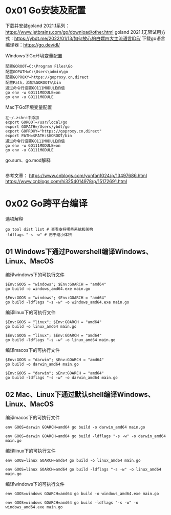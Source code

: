 # 0x01 Go安装及配置

下载并安装goland 2021.1系列：https://www.jetbrains.com/go/download/other.html
goland 2021.1无限试用方式：https://ybdt.me/2022/01/13/如何放心的白嫖四大主流语言IDE/
下载go语言编译器：https://go.dev/dl/



Windows下Go环境变量配置

```
配置GOROOT=C:\Program Files\Go
配置GOPATH=C:\Users\admin\go
配置GOPROXY=https://goproxy.cn,direct
配置Path，添加%GOROOT%\bin
通过命令行设置GO111MODULE的值
go env -w GO111MODULE=on
go env -u GO111MODULE
```

Mac下Go环境变量配置

```
在~/.zshrc中添加
export GOROOT=/usr/local/go
export GOPATH=/Users/ybdt/go
export GOPROXY="https://goproxy.cn,direct"
export PATH=$PATH:$GOROOT/bin
通过命令行设置GO111MODULE的值
go env -w GO111MODULE=on
go env -u GO111MODULE
```



go.sum、go.mod解释

```

```



参考文章：
https://www.cnblogs.com/yunfan1024/p/13497686.html
https://www.cnblogs.com/hi3254014978/p/15172691.html

# 0x02 Go跨平台编译

选项解释

```
go tool dist list # 查看支持哪些系统和架构
-ldflags "-s -w" # 用于缩小体积
```

## 01 Windows下通过Powershell编译Windows、Linux、MacOS
编译windows下的可执行文件
```
$Env:GOOS = "windows"; $Env:GOARCH = "amd64"
go build -o windows_amd64.exe main.go

$Env:GOOS = "windows"; $Env:GOARCH = "amd64"
go build -ldflags "-s -w" -o windows_amd64.exe main.go
```

编译linux下的可执行文件
```
$Env:GOOS = "linux"; $Env:GOARCH = "amd64"
go build -o linux_amd64 main.go

$Env:GOOS = "linux"; $Env:GOARCH = "amd64"
go build -ldflags "-s -w" -o linux_amd64 main.go
```

编译macos下的可执行文件
```
$Env:GOOS = "darwin"; $Env:GOARCH = "amd64"
go build -o darwin_amd64 main.go

$Env:GOOS = "darwin"; $Env:GOARCH = "amd64"
go build -ldflags "-s -w" -o darwin_amd64 main.go
```

## 02 Mac、Linux下通过默认shell编译Windows、Linux、MacOS

编译macos下的可执行文件
```
env GOOS=darwin GOARCH=amd64 go build -o darwin_amd64 main.go

env GOOS=darwin GOARCH=amd64 go build -ldflags "-s -w" -o darwin_amd64 main.go
```

编译linux下的可执行文件
```
env GOOS=linux GOARCH=amd64 go build -o linux_amd64 main.go

env GOOS=linux GOARCH=amd64 go build -ldflags "-s -w" -o linux_amd64 main.go
```

编译windows下的可执行文件
```
env GOOS=windows GOARCH=amd64 go build -o windows_amd64.exe main.go

env GOOS=windows GOARCH=amd64 go build -ldflags "-s -w" -o windows_amd64.exe main.go
```